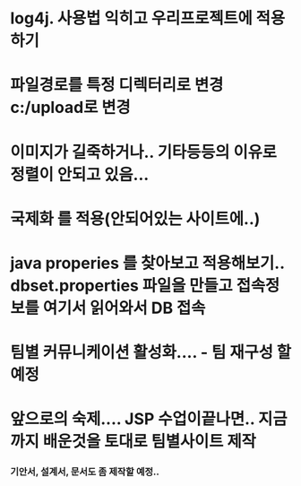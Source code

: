 # log4j. 사용법 익히고 우리프로젝트에 적용하기
# 파일경로를 특정 디렉터리로 변경 c:/upload로 변경
# 이미지가 길죽하거나.. 기타등등의 이유로 정렬이 안되고 있음... 
# 국제화 를 적용(안되어있는 사이트에..)
# java properies 를 찾아보고 적용해보기.. dbset.properties 파일을 만들고 접속정보를 여기서 읽어와서 DB 접속
# 팀별 커뮤니케이션 활성화.... - 팀 재구성 할 예정
# 앞으로의 숙제.... JSP 수업이끝나면.. 지금까지 배운것을 토대로 팀별사이트 제작
  ### 기안서, 설계서, 문서도 좀 제작할 예정..
